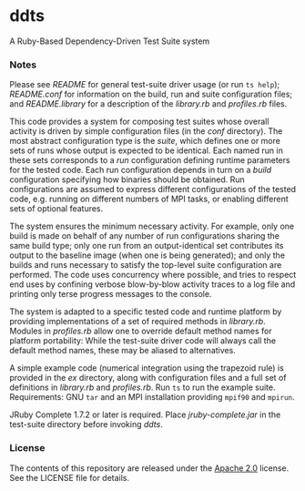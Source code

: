 ddts
====

A Ruby-Based Dependency-Driven Test Suite system

### Notes

Please see _README_ for general test-suite driver usage (or run `ts help`); _README.conf_ for information on the build, run and suite configuration files; and _README.library_ for a description of the _library.rb_ and _profiles.rb_ files.

This code provides a system for composing test suites whose overall activity is driven by simple configuration files (in the _conf_ directory). The most abstract configuration type is the _suite_, which defines one or more sets of runs whose output is expected to be identical. Each named run in these sets corresponds to a _run_ configuration defining runtime parameters for the tested code. Each run configuration depends in turn on a _build_ configuration specifying how binaries should be obtained. Run configurations are assumed to express different configurations of the tested code, e.g. running on different numbers of MPI tasks, or enabling different sets of optional features.

The system ensures the minimum necessary activity. For example, only one build is made on behalf of any number of run configurations sharing the same build type; only one run from an output-identical set contributes its output to the baseline image (when one is being generated); and only the builds and runs necessary to satisfy the top-level suite configuration are performed. The code uses concurrency where possible, and tries to respect end uses by confining verbose blow-by-blow activity traces to a log file and printing only terse progress messages to the console.

The system is adapted to a specific tested code and runtime platform by providing implementations of a set of required methods in _library.rb_. Modules in _profiles.rb_ allow one to override default method names for platform portability: While the test-suite driver code will always call the default method names, these may be aliased to alternatives.

A simple example code (numerical integration using the trapezoid rule) is provided in the _ex_ directory, along with configuration files and a full set of definitions in _library.rb_ and _profiles.rb_. Run `ts` to run the example suite. Requirements: GNU `tar` and an MPI installation providing `mpif90` and `mpirun`.

JRuby Complete 1.7.2 or later is required. Place _jruby-complete.jar_ in the test-suite directory before invoking _ddts_.

### License

The contents of this repository are released under the [Apache 2.0](http://www.apache.org/licenses/LICENSE-2.0) license. See the LICENSE file for details.
